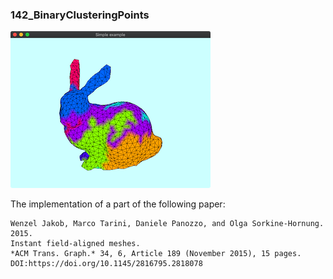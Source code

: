 ### 142_BinaryClusteringPoints

![](thumbnail.png)





The implementation of a part of the following paper:

```
Wenzel Jakob, Marco Tarini, Daniele Panozzo, and Olga Sorkine-Hornung. 2015. 
Instant field-aligned meshes. 
*ACM Trans. Graph.* 34, 6, Article 189 (November 2015), 15 pages. DOI:https://doi.org/10.1145/2816795.2818078
```

